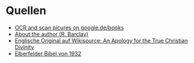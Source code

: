 Quellen
=======

* [OCR and scan picures on google.de/books ](https://www.google.de/books/edition/Robert_Barclay_s_Apologie_oder_Vertheidi/hb5jAAAAcAAJ?hl=de&gbpv=0&kptab=overview)
* [About the author (R. Barclay)](https://de.wikipedia.org/wiki/Robert_Barclay_(Qu%C3%A4ker))
* [Englische Original auf Wikisource: An Apology for the True Christian Divinity](https://en.wikisource.org/wiki/An_Apology_for_the_True_Christian_Divinity)
* [Elberfelder Bibel von 1932](https://www.bibelkommentare.de/bibel/elb_1932)